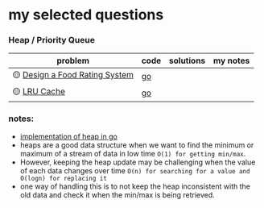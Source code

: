 # my selected questions

### Heap / Priority Queue

| problem                                                                                      | code                                                                                                | solutions | my notes |
|----------------------------------------------------------------------------------------------|-----------------------------------------------------------------------------------------------------|-----------|----------|
| 🟡 [Design a Food Rating System](https://leetcode.com/problems/design-a-food-rating-system/) | [go](https://github.com/shayansm2/leetcodeSolutions/blob/main/src/medium/DesignFoodRatingSystem.go) |
| 🟡 [LRU Cache](https://leetcode.com/problems/lru-cache/)                                     | [go](https://github.com/shayansm2/leetcodeSolutions/blob/main/src/medium/LRUCache.go)               |

### notes:

- [implementation of heap in go](../lib/heap.go)
- heaps are a good data structure when we want to find the minimum or maximum of a stream of data in low
  time `O(1) for getting min/max`.
- However, keeping the heap update may be challenging when the value of each data changes over
  time `O(n) for searching for a value and O(logn) for replacing it`
- one way of handling this is to not keep the heap inconsistent with the old data and check it when the min/max is being
  retrieved.